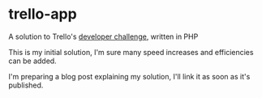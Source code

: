 trello-app
==========

A solution to Trello's [developer challenge](https://trello.com/jobs/developer), written in PHP

This is my initial solution, I'm sure many speed increases and efficiencies can be added.

I'm preparing a blog post explaining my solution, I'll link it as soon as it's published.
